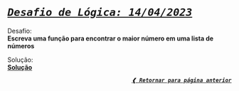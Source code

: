[previous]: ../

# [**_`Desafio de Lógica: 14/04/2023`_**](#desafio-de-lógica-14042023)

Desafio: \
**Escreva uma função para encontrar o maior número em uma lista de números**

Solução: \
[**Solução**](./solution.cr)

<div align="right">

[**_`❰ Retornar para página anterior`_**][previous]

</div>
